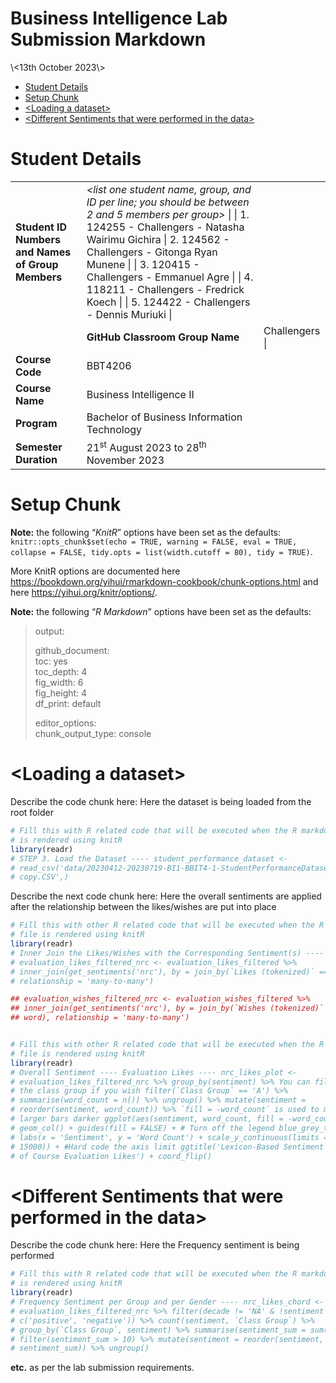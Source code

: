 Business Intelligence Lab Submission Markdown
================
<Challengers>
\<13th October 2023\>

- [Student Details](#student-details)
- [Setup Chunk](#setup-chunk)
- [\<Loading a dataset\>](#loading-a-dataset)
- [\<Different Sentiments that were performed in the
  data\>](#different-sentiments-that-were-performed-in-the-data)

# Student Details

|                                                   |                                                                                                                                                                                                                                                                                                                                                              |                |
|---------------------------------------------------|--------------------------------------------------------------------------------------------------------------------------------------------------------------------------------------------------------------------------------------------------------------------------------------------------------------------------------------------------------------|----------------|
| **Student ID Numbers and Names of Group Members** | *\<list one student name, group, and ID per line; you should be between 2 and 5 members per group\>* \| \| 1. 124255 - Challengers - Natasha Wairimu Gichira \| 2. 124562 - Challengers - Gitonga Ryan Munene \| \| 3. 120415 - Challengers - Emmanuel Agre \| \| 4. 118211 - Challengers - Fredrick Koech \| \| 5. 124422 - Challengers - Dennis Muriuki \| |                |
|                                                   | **GitHub Classroom Group Name**                                                                                                                                                                                                                                                                                                                              | Challengers \| |
| **Course Code**                                   | BBT4206                                                                                                                                                                                                                                                                                                                                                      |                |
| **Course Name**                                   | Business Intelligence II                                                                                                                                                                                                                                                                                                                                     |                |
| **Program**                                       | Bachelor of Business Information Technology                                                                                                                                                                                                                                                                                                                  |                |
| **Semester Duration**                             | 21<sup>st</sup> August 2023 to 28<sup>th</sup> November 2023                                                                                                                                                                                                                                                                                                 |                |

# Setup Chunk

**Note:** the following “*KnitR*” options have been set as the
defaults:  
`knitr::opts_chunk$set(echo = TRUE, warning = FALSE, eval = TRUE, collapse = FALSE, tidy.opts = list(width.cutoff = 80), tidy = TRUE)`.

More KnitR options are documented here
<https://bookdown.org/yihui/rmarkdown-cookbook/chunk-options.html> and
here <https://yihui.org/knitr/options/>.

**Note:** the following “*R Markdown*” options have been set as the
defaults:

> output:  
>   
> github_document:  
> toc: yes  
> toc_depth: 4  
> fig_width: 6  
> fig_height: 4  
> df_print: default  
>   
> editor_options:  
> chunk_output_type: console

# \<Loading a dataset\>

Describe the code chunk here: Here the dataset is being loaded from the
root folder

``` r
# Fill this with R related code that will be executed when the R markdown file
# is rendered using knitR
library(readr)
# STEP 3. Load the Dataset ---- student_performance_dataset <-
# read_csv('data/20230412-20230719-BI1-BBIT4-1-StudentPerformanceDataset
# copy.CSV',)
```

Describe the next code chunk here: Here the overall sentiments are
applied after the relationship between the likes/wishes are put into
place

``` r
# Fill this with other R related code that will be executed when the R markdown
# file is rendered using knitR
library(readr)
# Inner Join the Likes/Wishes with the Corresponding Sentiment(s) ----
# evaluation_likes_filtered_nrc <- evaluation_likes_filtered %>%
# inner_join(get_sentiments('nrc'), by = join_by(`Likes (tokenized)` == word),
# relationship = 'many-to-many')

## evaluation_wishes_filtered_nrc <- evaluation_wishes_filtered %>%
## inner_join(get_sentiments('nrc'), by = join_by(`Wishes (tokenized)` ==
## word), relationship = 'many-to-many')


# Fill this with other R related code that will be executed when the R markdown
# file is rendered using knitR
library(readr)
# Overall Sentiment ---- Evaluation Likes ---- nrc_likes_plot <-
# evaluation_likes_filtered_nrc %>% group_by(sentiment) %>% You can filter by
# the class group if you wish filter(`Class Group` == 'A') %>%
# summarise(word_count = n()) %>% ungroup() %>% mutate(sentiment =
# reorder(sentiment, word_count)) %>% `fill = -word_count` is used to make the
# larger bars darker ggplot(aes(sentiment, word_count, fill = -word_count)) +
# geom_col() + guides(fill = FALSE) + # Turn off the legend blue_grey_theme() +
# labs(x = 'Sentiment', y = 'Word Count') + scale_y_continuous(limits = c(0,
# 15000)) + #Hard code the axis limit ggtitle('Lexicon-Based Sentiment Analysis
# of Course Evaluation Likes') + coord_flip()
```

# \<Different Sentiments that were performed in the data\>

Describe the code chunk here: Here the Frequency sentiment is being
performed

``` r
# Fill this with R related code that will be executed when the R markdown file
# is rendered using knitR
library(readr)
# Frequency Sentiment per Group and per Gender ---- nrc_likes_chord <-
# evaluation_likes_filtered_nrc %>% filter(decade != 'NA' & !sentiment %in%
# c('positive', 'negative')) %>% count(sentiment, `Class Group`) %>%
# group_by(`Class Group`, sentiment) %>% summarise(sentiment_sum = sum(n)) %>%
# filter(sentiment_sum > 10) %>% mutate(sentiment = reorder(sentiment,
# sentiment_sum)) %>% ungroup()
```

**etc.** as per the lab submission requirements.
